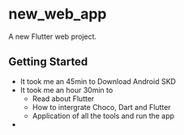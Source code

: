 # new_web_app

A new Flutter web project.

## Getting Started

- It took me an 45min to Download Android SKD
- It took me an hour 30min to
  - Read about Flutter
  - How to intergrate Choco, Dart and Flutter
  - Application of all the tools and run the app
- 